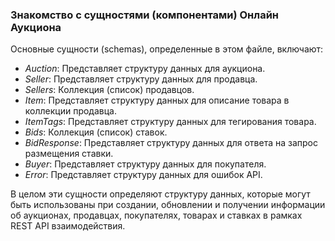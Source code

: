 ### Знакомство с сущностями (компонентами) Онлайн Аукциона
Основные сущности (schemas), определенные в этом файле, включают:

- *Auction*: Представляет структуру данных для аукциона.
- *Seller*: Представляет структуру данных для продавца.
- *Sellers*: Коллекция (список) продавцов.
- *Item*: Представляет структуру данных для описание товара в коллекции продавца.
- *ItemTags*: Представляет структуру данных для тегирования товара.
- *Bids*: Коллекция (список) ставок.
- *BidResponse*: Представляет структуру данных для ответа на запрос размещения ставки.
- *Buyer*: Представляет структуру данных для покупателя.
- *Error*: Представляет структуру данных для ошибок API.

В целом эти сущности определяют структуру данных, которые могут быть использованы при создании, обновлении и получении информации об аукционах, продавцах, покупателях, товарах и ставках в рамках REST API взаимодействия.